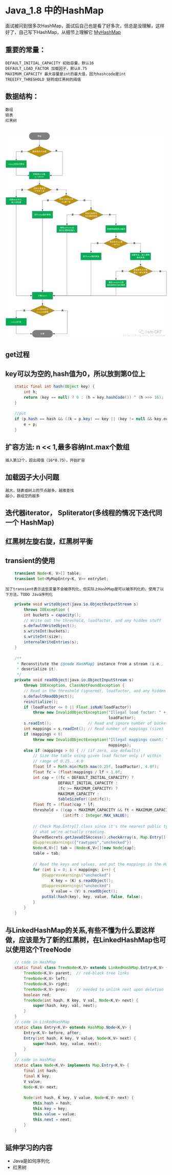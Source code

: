 #  Java_1.8 中的HashMap
面试被问到很多次HashMap，面试后自己也是看了好多次，但总是没理解，这样好了，自己写下HashMap，从细节上理解它
[MyHashMap](https://github.com/kobe24167/Study/blob/master/test/src/com/aa/myMap/MyHashMap.java)
##  重要的常量：
	DEFAULT_INITIAL_CAPACITY 初始容量，默认16
	DEFAULT_LOAD_FACTOR 加载因子，默认0.75
	MAXIMUM_CAPACITY 最大容量是int的最大值，因为hashcode是int
	TREEIFY_THRESHOLD 链转成红黑树的阈值
##  数据结构：
	数组
	链表
	红黑树
## ![put过程](https://github.com/kobe24167/Study/blob/master/images/HashMap_put.jpg)
## get过程
##  key可以为空的,hash值为0，所以放到第0位上
```java
	static final int hash(Object key) {
		int h;
		return (key == null) ? 0 : (h = key.hashCode()) ^ (h >>> 16);
	}
	
	//put
	if (p.hash == hash && ((k = p.key) == key || (key != null && key.equals(k)))) {
		e = p;
	}
```
##  扩容方法: n << 1,最多容纳Int.max个数组
	插入第12个，超出阈值（16*0.75），开始扩容
##  加载因子大小问题
	越大，链表或树上的节点越多，越难查找
	越小，数组空的越多
##  迭代器iterator， Spliterator(多线程的情况下迭代同一个 HashMap)
##  红黑树左旋右旋，红黑树平衡
##  transient的使用
```java
	transient Node<K, V>[] table;
	transient Set<MyMapEntry<K, V>> entrySet;
```
	加了transient表示这些变量不会被序列化，但实际上HashMap是可以被序列化的，使用了以下方法，TODO Java序列化
```java
	private void writeObject(java.io.ObjectOutputStream s)
        throws IOException {
        int buckets = capacity();
        // Write out the threshold, loadfactor, and any hidden stuff
        s.defaultWriteObject();
        s.writeInt(buckets);
        s.writeInt(size);
        internalWriteEntries(s);
    }

    /**
     * Reconstitute the {@code HashMap} instance from a stream (i.e.,
     * deserialize it).
     */
    private void readObject(java.io.ObjectInputStream s)
        throws IOException, ClassNotFoundException {
        // Read in the threshold (ignored), loadfactor, and any hidden stuff
        s.defaultReadObject();
        reinitialize();
        if (loadFactor <= 0 || Float.isNaN(loadFactor))
            throw new InvalidObjectException("Illegal load factor: " +
                                             loadFactor);
        s.readInt();                // Read and ignore number of buckets
        int mappings = s.readInt(); // Read number of mappings (size)
        if (mappings < 0)
            throw new InvalidObjectException("Illegal mappings count: " +
                                             mappings);
        else if (mappings > 0) { // (if zero, use defaults)
            // Size the table using given load factor only if within
            // range of 0.25...4.0
            float lf = Math.min(Math.max(0.25f, loadFactor), 4.0f);
            float fc = (float)mappings / lf + 1.0f;
            int cap = ((fc < DEFAULT_INITIAL_CAPACITY) ?
                       DEFAULT_INITIAL_CAPACITY :
                       (fc >= MAXIMUM_CAPACITY) ?
                       MAXIMUM_CAPACITY :
                       tableSizeFor((int)fc));
            float ft = (float)cap * lf;
            threshold = ((cap < MAXIMUM_CAPACITY && ft < MAXIMUM_CAPACITY) ?
                         (int)ft : Integer.MAX_VALUE);

            // Check Map.Entry[].class since it's the nearest public type to
            // what we're actually creating.
            SharedSecrets.getJavaOISAccess().checkArray(s, Map.Entry[].class, cap);
            @SuppressWarnings({"rawtypes","unchecked"})
            Node<K,V>[] tab = (Node<K,V>[])new Node[cap];
            table = tab;

            // Read the keys and values, and put the mappings in the HashMap
            for (int i = 0; i < mappings; i++) {
                @SuppressWarnings("unchecked")
                    K key = (K) s.readObject();
                @SuppressWarnings("unchecked")
                    V value = (V) s.readObject();
                putVal(hash(key), key, value, false, false);
            }
        }
    }
```
##  与LinkedHashMap的关系,有些不懂为什么要这样做，应该是为了新的红黑树，在LinkedHashMap也可以使用这个TreeNode
```java
	// code in HashMap
	static final class TreeNode<K,V> extends LinkedHashMap.Entry<K,V> {
        TreeNode<K,V> parent;  // red-black tree links
        TreeNode<K,V> left;
        TreeNode<K,V> right;
        TreeNode<K,V> prev;    // needed to unlink next upon deletion
        boolean red;
        TreeNode(int hash, K key, V val, Node<K,V> next) {
            super(hash, key, val, next);
        }
	}
	// code in LinkedHashMap
	static class Entry<K,V> extends HashMap.Node<K,V> {
        Entry<K,V> before, after;
        Entry(int hash, K key, V value, Node<K,V> next) {
            super(hash, key, value, next);
        }
    }
	// code in HashMap
	static class Node<K,V> implements Map.Entry<K,V> {
        final int hash;
        final K key;
        V value;
        Node<K,V> next;

        Node(int hash, K key, V value, Node<K,V> next) {
            this.hash = hash;
            this.key = key;
            this.value = value;
            this.next = next;
        }
	}
```
	
##  延伸学习的内容
  * Java是如何序列化
  * 红黑树
